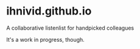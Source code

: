 # ihnivid.github.io

A collaborative listenlist for handpicked colleagues

It's a work in progress, though.
